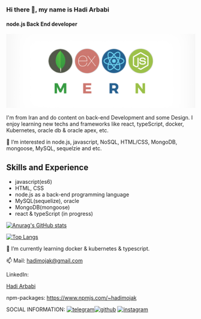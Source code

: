 ### Hi there 👋, my name is Hadi Arbabi

#### node.js Back End developer

![javaScript FullStack developer](https://github.com/hadimojak/hadimojak/blob/main/readmeBanner.png)

I'm from Iran and do content on back-end Development and some Design. I enjoy learning new techs and frameworks like react, typeScript, docker, Kubernetes, oracle db & oracle apex, etc.

👀 I’m interested in node.js, javascript, NoSQL, HTML/CSS, MongoDB, mongoose, MySQL, sequelzie and etc.

## Skills and Experience

- javascript(es6)
- HTML, CSS
- node.js as a back-end programming language
- MySQL(sequelize), oracle
- MongoDB(mongoose)
- react & typeScript (in progress)

[![Anurag's GitHub stats](https://github-readme-stats.vercel.app/api?username=hadimojak)](https://github.com/anuraghazra/github-readme-stats)

[![Top Langs](https://github-readme-stats.vercel.app/api/top-langs/?username=hadimojak)](https://github.com/anuraghazra/github-readme-stats)

🌱 I’m currently learning docker & kubernetes & typescript.

📫 Mail: hadimojak@gmail.com 

LinkedIn:<div class="badge-base LI-profile-badge" data-locale="en_US" data-size="medium" data-theme="light" data-type="VERTICAL" data-vanity="hadi-arbabi" data-version="v1"><a class="badge-base__link LI-simple-link" href="https://ir.linkedin.com/in/hadi-arbabi?trk=profile-badge">Hadi Arbabi</a></div>

npm-packages: https://www.npmjs.com/~hadimojak

SOCIAL INFORMATION:
[<img src='https://upload.wikimedia.org/wikipedia/commons/8/82/Telegram_logo.svg' alt='telegram' height='40'>](https://t.me/hadi_arbabii)[<img src='https://cdn.jsdelivr.net/npm/simple-icons@3.0.1/icons/github.svg' alt='github' height='40'>](https://github.com/hadimojak) [<img src='https://upload.wikimedia.org/wikipedia/commons/9/95/Instagram_logo_2022.svg' alt='instagram' height='40'>](https://www.instagram.com/hadi_arbabii/)

              

